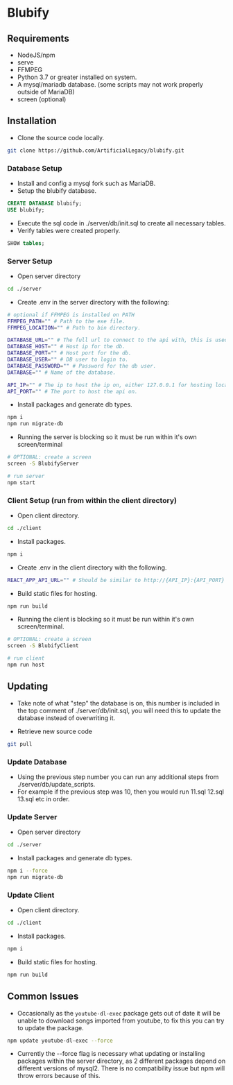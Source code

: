 # Blubify

## Requirements

- NodeJS/npm
- serve
- FFMPEG
- Python 3.7 or greater installed on system.
- A mysql/mariadb database. (some scripts may not work properly outside of MariaDB)
- screen (optional)

## Installation

- Clone the source code locally.

```sh
git clone https://github.com/ArtificialLegacy/blubify.git
```

### Database Setup

- Install and config a mysql fork such as MariaDB.
- Setup the blubify database.

```sql
CREATE DATABASE blubify;
USE blubify;
```

- Execute the sql code in ./server/db/init.sql to create all necessary tables.
- Verify tables were created properly.

```sql
SHOW tables;
```

### Server Setup

- Open server directory

```sh
cd ./server
```

- Create .env in the server directory with the following:

```sh
# optional if FFMPEG is installed on PATH
FFMPEG_PATH="" # Path to the exe file.
FFMPEG_LOCATION="" # Path to bin directory.

DATABASE_URL="" # The full url to connect to the api with, this is used to generate db types.
DATABASE_HOST="" # Host ip for the db.
DATABASE_PORT="" # Host port for the db.
DATABASE_USER="" # DB user to login to.
DATABASE_PASSWORD="" # Password for the db user.
DATABASE="" # Name of the database.

API_IP="" # The ip to host the ip on, either 127.0.0.1 for hosting locally or you're ip on you're local network.
API_PORT="" # The port to host the api on.
```

- Install packages and generate db types.

```sh
npm i
npm run migrate-db

```

- Running the server is blocking so it must be run within it's own screen/terminal

```sh
# OPTIONAL: create a screen
screen -S BlubifyServer

# run server
npm start
```

### Client Setup (run from within the client directory)

- Open client directory.

```sh
cd ./client
```

- Install packages.

```sh
npm i
```

- Create .env in the client directory with the following.

```sh
REACT_APP_API_URL="" # Should be similar to http://{API_IP}:{API_PORT}
```

- Build static files for hosting.

```sh
npm run build
```

- Running the client is blocking so it must be run within it's own screen/terminal.

```sh
# OPTIONAL: create a screen
screen -S BlubifyClient

# run client
npm run host
```

## Updating

- Take note of what "step" the database is on, this number is included in the top comment of ./server/db/init.sql, you will need this to update the database instead of overwriting it.

- Retrieve new source code

```sh
git pull
```

### Update Database

- Using the previous step number you can run any additional steps from ./server/db/update_scripts.
- For example if the previous step was 10, then you would run 11.sql 12.sql 13.sql etc in order.

### Update Server

- Open server directory

```sh
cd ./server
```

- Install packages and generate db types.

```sh
npm i --force
npm run migrate-db
```

### Update Client

- Open client directory.

```sh
cd ./client
```

- Install packages.

```sh
npm i
```

- Build static files for hosting.

```sh
npm run build
```

## Common Issues

- Occasionally as the `youtube-dl-exec` package gets out of date it will be unable to download songs imported from youtube, to fix this you can try to update the package.

```sh
npm update youtube-dl-exec --force
```

- Currently the --force flag is necessary what updating or installing packages within the server directory, as 2 different packages depend on different versions of mysql2. There is no compatibility issue but npm will throw errors because of this.
